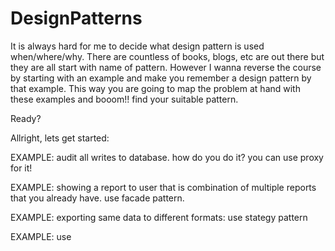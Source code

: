 # DesignPatterns
It is always hard for me to decide what design pattern is used when/where/why. There are countless of books, blogs, etc are out there but they are all start with name of pattern. However I wanna reverse the course by starting with an example and make you remember a design pattern by that example. This way you are going to map the problem at hand with these examples and booom!! find your suitable pattern.

Ready?

Allright, lets get started:

EXAMPLE: audit all writes to database. how do you do it? you can use proxy for it!


EXAMPLE: showing a report to user that is combination of multiple reports that you already have. use facade pattern.

EXAMPLE: exporting same data to different formats: use stategy pattern

EXAMPLE: use

